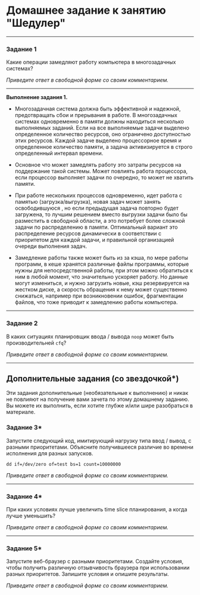 # Домашнее задание к занятию "Шедулер"

---

### Задание 1

Какие операции замедляют работу компьютера в многозадачных системах?

*Приведите ответ в свободной форме со своим комментарием.*

---

**Выполнение задания 1.**

* Многозадачная система должна быть эффективной и надежной, предотвращать сбои и прерывания в работе. В многозадачных системах  одновременно в памяти должны находиться несколько выполняемых заданий. Если на все выполняемые задачи выделено определенное количество ресурсов, оно ограничено доступностью этих ресурсов.  Каждой задаче выделено процессорное время и определенное количество памяти, а  задача активизируется в строго определенный интервал времени. 

* Основное что может замедлять работу это затраты ресурсов на поддержание такой системы. Может повлиять работа процессора, если процессор выполняет задачи по очередно, то может не хватить памяти. 

* При работе нескольких процессов одновременно, идет работа с памятью (загрузка/выгрузка), новая задач может занять освободившуюся , но если предыдущая задача повторно будет загружена, то лучшим решением вместо выгрузки задачи было бы разместить в свободной области, а это потребует более сложной задачи по распределению в памяти. Оптимальный вариант это распределение ресурсов динамически  в соответствии с приоритетом для каждой задачи, и правильной организацией очереди выполнения задач.

* Замедление работы также может быть из за кэша, по мере работы программ, в кеше хранятся различные файлы программы, которые нужны для непосредственной работы, при этом  можно обратиться к ним в любой момент, что значительно ускоряет работу. Но данные могут измениться, и нужно загрузить новые,  кэш резервируется на жестком диске, а скорость обращения к нему может существенно снижаться, например при возникновении ошибок, фрагментации файлов, что тоже приводит к замедлению работы компьютера.






---

### Задание 2

В каких ситуациях планировщик ввода / вывода `noop` может быть производительней `cfq`?

*Приведите ответ в свободной форме со своим комментарием.*

---

## Дополнительные задания (со звездочкой*)
Эти задания дополнительные (необязательные к выполнению) и никак не повлияют на получение вами зачета по этому домашнему заданию. Вы можете их выполнить, если хотите глубже и/или шире разобраться в материале.

### Задание 3*

Запустите следующий код, имитирующий нагрузку типа ввод / вывод, с разными приоритетами. Объясните получившееся различие во времени исполнения для разных запусков.

    dd if=/dev/zero of=test bs=1 count=10000000

*Приведите ответ в свободной форме со своим комментарием.*

---

### Задание 4*

При каких условиях лучше увеличить time slice планирования, а когда лучше уменьшить?

*Приведите ответ в свободной форме со своим комментарием.*

------

### Задание 5*

Запустите веб-браузер с разными приоритетами. Создайте условия, чтобы получить различную отзывчивость браузера при использовании разных приоритетов. Запишите условия и опишите результаты.

*Приведите ответ в свободной форме со своим комментарием.*

